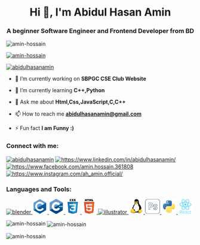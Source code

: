 <h1 align="center">Hi 👋, I'm Abidul Hasan Amin</h1>
<h3 align="center">A beginner Software Engineer and Frontend Developer from BD</h3>

<p align="left"> <img src="https://komarev.com/ghpvc/?username=amin-hossain&label=Profile%20views&color=0e75b6&style=flat" alt="amin-hossain" /> </p>

<p align="left"> <a href="https://github.com/ryo-ma/github-profile-trophy"><img src="https://github-profile-trophy.vercel.app/?username=amin-hossain" alt="amin-hossain" /></a> </p>

<p align="left"> <a href="https://twitter.com/abidulhasanamin" target="blank"><img src="https://img.shields.io/twitter/follow/abidulhasanamin?logo=twitter&style=for-the-badge" alt="abidulhasanamin" /></a> </p>

- 🔭 I’m currently working on **SBPGC CSE Club Website**

- 🌱 I’m currently learning **C++,Python**

- 💬 Ask me about **Html,Css,JavaScript,C,C++**

- 📫 How to reach me **abidulhasanamin@gmail.com**

- ⚡ Fun fact **I am Funny :)**

<h3 align="left">Connect with me:</h3>
<p align="left">
<a href="https://twitter.com/abidulhasanamin" target="blank"><img align="center" src="https://raw.githubusercontent.com/rahuldkjain/github-profile-readme-generator/master/src/images/icons/Social/twitter.svg" alt="abidulhasanamin" height="30" width="40" /></a>
<a href="https://linkedin.com/in/https://www.linkedin.com/in/abidulhasanamin/" target="blank"><img align="center" src="https://raw.githubusercontent.com/rahuldkjain/github-profile-readme-generator/master/src/images/icons/Social/linked-in-alt.svg" alt="https://www.linkedin.com/in/abidulhasanamin/" height="30" width="40" /></a>
<a href="https://fb.com/https://www.facebook.com/amin.hossain.361808" target="blank"><img align="center" src="https://raw.githubusercontent.com/rahuldkjain/github-profile-readme-generator/master/src/images/icons/Social/facebook.svg" alt="https://www.facebook.com/amin.hossain.361808" height="30" width="40" /></a>
<a href="https://instagram.com/https://www.instagram.com/ah_amin.official/" target="blank"><img align="center" src="https://raw.githubusercontent.com/rahuldkjain/github-profile-readme-generator/master/src/images/icons/Social/instagram.svg" alt="https://www.instagram.com/ah_amin.official/" height="30" width="40" /></a>
</p>

<h3 align="left">Languages and Tools:</h3>
<p align="left"> <a href="https://www.blender.org/" target="_blank" rel="noreferrer"> <img src="https://download.blender.org/branding/community/blender_community_badge_white.svg" alt="blender" width="40" height="40"/> </a> <a href="https://www.cprogramming.com/" target="_blank" rel="noreferrer"> <img src="https://raw.githubusercontent.com/devicons/devicon/master/icons/c/c-original.svg" alt="c" width="40" height="40"/> </a> <a href="https://www.w3schools.com/cpp/" target="_blank" rel="noreferrer"> <img src="https://raw.githubusercontent.com/devicons/devicon/master/icons/cplusplus/cplusplus-original.svg" alt="cplusplus" width="40" height="40"/> </a> <a href="https://www.w3schools.com/css/" target="_blank" rel="noreferrer"> <img src="https://raw.githubusercontent.com/devicons/devicon/master/icons/css3/css3-original-wordmark.svg" alt="css3" width="40" height="40"/> </a> <a href="https://www.w3.org/html/" target="_blank" rel="noreferrer"> <img src="https://raw.githubusercontent.com/devicons/devicon/master/icons/html5/html5-original-wordmark.svg" alt="html5" width="40" height="40"/> </a> <a href="https://www.adobe.com/in/products/illustrator.html" target="_blank" rel="noreferrer"> <img src="https://www.vectorlogo.zone/logos/adobe_illustrator/adobe_illustrator-icon.svg" alt="illustrator" width="40" height="40"/> </a> <a href="https://www.linux.org/" target="_blank" rel="noreferrer"> <img src="https://raw.githubusercontent.com/devicons/devicon/master/icons/linux/linux-original.svg" alt="linux" width="40" height="40"/> </a> <a href="https://www.photoshop.com/en" target="_blank" rel="noreferrer"> <img src="https://raw.githubusercontent.com/devicons/devicon/master/icons/photoshop/photoshop-line.svg" alt="photoshop" width="40" height="40"/> </a> <a href="https://www.python.org" target="_blank" rel="noreferrer"> <img src="https://raw.githubusercontent.com/devicons/devicon/master/icons/python/python-original.svg" alt="python" width="40" height="40"/> </a> <a href="https://reactjs.org/" target="_blank" rel="noreferrer"> <img src="https://raw.githubusercontent.com/devicons/devicon/master/icons/react/react-original-wordmark.svg" alt="react" width="40" height="40"/> </a> </p>

<p><img align="left" src="https://github-readme-stats.vercel.app/api/top-langs?username=amin-hossain&show_icons=true&locale=en&layout=compact" alt="amin-hossain" /></p>

<p>&nbsp;<img align="center" src="https://github-readme-stats.vercel.app/api?username=amin-hossain&show_icons=true&locale=en" alt="amin-hossain" /></p>

<p><img align="center" src="https://github-readme-streak-stats.herokuapp.com/?user=amin-hossain&" alt="amin-hossain" /></p>

